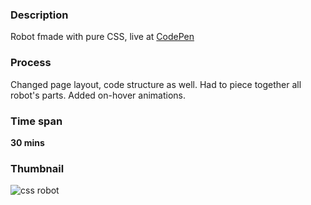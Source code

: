 ### Description
Robot fmade with pure CSS, live at [CodePen](https://codepen.io/merkund/pen/rPGOwb)

### Process
Changed page layout, code structure as well. Had to piece together all robot's parts. Added on-hover animations.

### Time span
**30 mins**

### Thumbnail
![css robot](https://github.com/ann-dev/codepen-projects/blob/master/c06-triangles/thumbnail.png "CSS robot")
